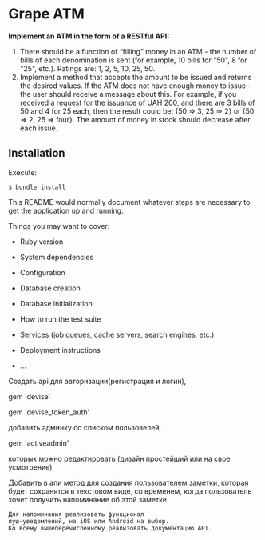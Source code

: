 # Grape ATM

**Implement an ATM in the form of a RESTful API:**
1) There should be a function of “filling” money in an ATM - the number of bills of each denomination is sent (for example, 10 bills for "50", 8 for "25", etc.). Ratings are: 1, 2, 5, 10, 25, 50.
2) Implement a method that accepts the amount to be issued and returns the desired values. If the ATM does not have enough money to issue - the user should receive a message about this. For example, if you received a request for the issuance of UAH 200, and there are 3 bills of 50 and 4 for 25 each, then the result could be: {50 => 3, 25 => 2} or {50 => 2, 25 => four}. The amount of money in stock should decrease after each issue.

## Installation

Execute:

    $ bundle install




This README would normally document whatever steps are necessary to get the
application up and running.

Things you may want to cover:

* Ruby version

* System dependencies

* Configuration

* Database creation

* Database initialization

* How to run the test suite

* Services (job queues, cache servers, search engines, etc.)

* Deployment instructions

* ...

Создать api для авторизации(регистрация и логин),

gem 'devise'

gem 'devise_token_auth'
  
  
  
  
  добавить админку со списком пользовелей,
  
  gem 'activeadmin'
  
   которых можно редактировать 
   (дизайн простейший или на свое усмотрение)
   
   Добавить в апи метод для создания пользователем заметки, 
   которая будет сохранятся в текстовом виде, 
   со временем,
    когда пользователь хочет получить напоминание 
    об этой заметке. 
    
    Для напоминания реализовать функционал
    пуш-уведомлений, на iOS или Android на выбор.
    Ко всему вышеперечисленному реализовать документацию API.
    